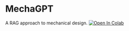 # MechaGPT
A RAG approach to mechanical design.
[![Open In Colab](https://colab.research.google.com/assets/colab-badge.svg)](https://colab.research.google.com/github/include07/MechaGPT/blob/main/main.ipynb)
